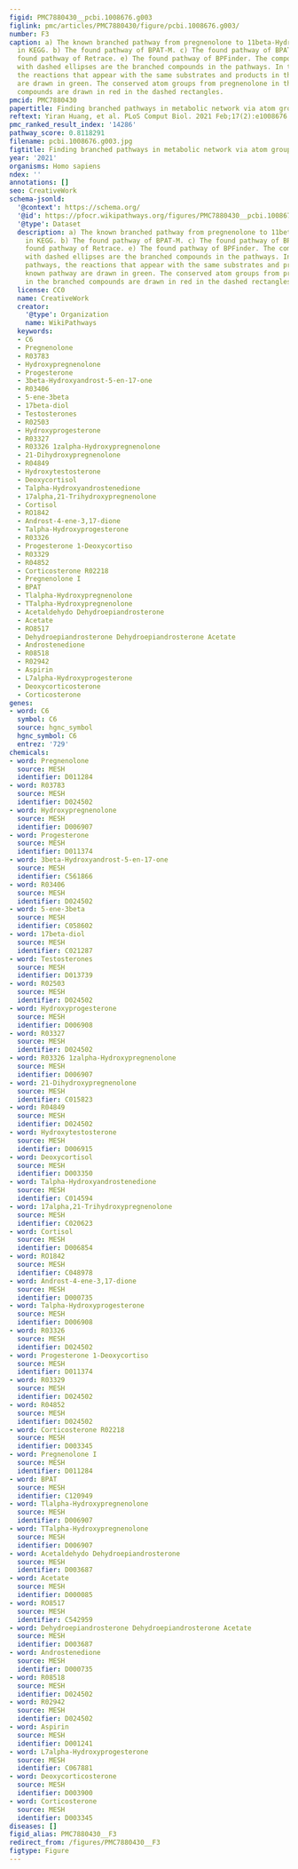 ```yaml
---
figid: PMC7880430__pcbi.1008676.g003
figlink: pmc/articles/PMC7880430/figure/pcbi.1008676.g003/
number: F3
caption: a) The known branched pathway from pregnenolone to 11beta-Hydroxyprogesterone
  in KEGG. b) The found pathway of BPAT-M. c) The found pathway of BPAT-S. d) The
  found pathway of Retrace. e) The found pathway of BPFinder. The compounds circled
  with dashed ellipses are the branched compounds in the pathways. In the found pathways,
  the reactions that appear with the same substrates and products in the known pathway
  are drawn in green. The conserved atom groups from pregnenolone in the branched
  compounds are drawn in red in the dashed rectangles.
pmcid: PMC7880430
papertitle: Finding branched pathways in metabolic network via atom group tracking.
reftext: Yiran Huang, et al. PLoS Comput Biol. 2021 Feb;17(2):e1008676.
pmc_ranked_result_index: '14286'
pathway_score: 0.8118291
filename: pcbi.1008676.g003.jpg
figtitle: Finding branched pathways in metabolic network via atom group tracking
year: '2021'
organisms: Homo sapiens
ndex: ''
annotations: []
seo: CreativeWork
schema-jsonld:
  '@context': https://schema.org/
  '@id': https://pfocr.wikipathways.org/figures/PMC7880430__pcbi.1008676.g003.html
  '@type': Dataset
  description: a) The known branched pathway from pregnenolone to 11beta-Hydroxyprogesterone
    in KEGG. b) The found pathway of BPAT-M. c) The found pathway of BPAT-S. d) The
    found pathway of Retrace. e) The found pathway of BPFinder. The compounds circled
    with dashed ellipses are the branched compounds in the pathways. In the found
    pathways, the reactions that appear with the same substrates and products in the
    known pathway are drawn in green. The conserved atom groups from pregnenolone
    in the branched compounds are drawn in red in the dashed rectangles.
  license: CC0
  name: CreativeWork
  creator:
    '@type': Organization
    name: WikiPathways
  keywords:
  - C6
  - Pregnenolone
  - R03783
  - Hydroxypregnenolone
  - Progesterone
  - 3beta-Hydroxyandrost-5-en-17-one
  - R03406
  - 5-ene-3beta
  - 17beta-diol
  - Testosterones
  - R02503
  - Hydroxyprogesterone
  - R03327
  - R03326 1zalpha-Hydroxypregnenolone
  - 21-Dihydroxypregnenolone
  - R04849
  - Hydroxytestosterone
  - Deoxycortisol
  - Talpha-Hydroxyandrostenedione
  - 17alpha,21-Trihydroxypregnenolone
  - Cortisol
  - RO1842
  - Androst-4-ene-3,17-dione
  - Talpha-Hydroxyprogesterone
  - R03326
  - Progesterone 1-Deoxycortiso
  - R03329
  - R04852
  - Corticosterone R02218
  - Pregnenolone I
  - BPAT
  - Tlalpha-Hydroxypregnenolone
  - TTalpha-Hydroxypregnenolone
  - Acetaldehydo Dehydroepiandrosterone
  - Acetate
  - RO8517
  - Dehydroepiandrosterone Dehydroepiandrosterone Acetate
  - Androstenedione
  - R08518
  - R02942
  - Aspirin
  - L7alpha-Hydroxyprogesterone
  - Deoxycorticosterone
  - Corticosterone
genes:
- word: C6
  symbol: C6
  source: hgnc_symbol
  hgnc_symbol: C6
  entrez: '729'
chemicals:
- word: Pregnenolone
  source: MESH
  identifier: D011284
- word: R03783
  source: MESH
  identifier: D024502
- word: Hydroxypregnenolone
  source: MESH
  identifier: D006907
- word: Progesterone
  source: MESH
  identifier: D011374
- word: 3beta-Hydroxyandrost-5-en-17-one
  source: MESH
  identifier: C561866
- word: R03406
  source: MESH
  identifier: D024502
- word: 5-ene-3beta
  source: MESH
  identifier: C058602
- word: 17beta-diol
  source: MESH
  identifier: C021287
- word: Testosterones
  source: MESH
  identifier: D013739
- word: R02503
  source: MESH
  identifier: D024502
- word: Hydroxyprogesterone
  source: MESH
  identifier: D006908
- word: R03327
  source: MESH
  identifier: D024502
- word: R03326 1zalpha-Hydroxypregnenolone
  source: MESH
  identifier: D006907
- word: 21-Dihydroxypregnenolone
  source: MESH
  identifier: C015823
- word: R04849
  source: MESH
  identifier: D024502
- word: Hydroxytestosterone
  source: MESH
  identifier: D006915
- word: Deoxycortisol
  source: MESH
  identifier: D003350
- word: Talpha-Hydroxyandrostenedione
  source: MESH
  identifier: C014594
- word: 17alpha,21-Trihydroxypregnenolone
  source: MESH
  identifier: C020623
- word: Cortisol
  source: MESH
  identifier: D006854
- word: RO1842
  source: MESH
  identifier: C048978
- word: Androst-4-ene-3,17-dione
  source: MESH
  identifier: D000735
- word: Talpha-Hydroxyprogesterone
  source: MESH
  identifier: D006908
- word: R03326
  source: MESH
  identifier: D024502
- word: Progesterone 1-Deoxycortiso
  source: MESH
  identifier: D011374
- word: R03329
  source: MESH
  identifier: D024502
- word: R04852
  source: MESH
  identifier: D024502
- word: Corticosterone R02218
  source: MESH
  identifier: D003345
- word: Pregnenolone I
  source: MESH
  identifier: D011284
- word: BPAT
  source: MESH
  identifier: C120949
- word: Tlalpha-Hydroxypregnenolone
  source: MESH
  identifier: D006907
- word: TTalpha-Hydroxypregnenolone
  source: MESH
  identifier: D006907
- word: Acetaldehydo Dehydroepiandrosterone
  source: MESH
  identifier: D003687
- word: Acetate
  source: MESH
  identifier: D000085
- word: RO8517
  source: MESH
  identifier: C542959
- word: Dehydroepiandrosterone Dehydroepiandrosterone Acetate
  source: MESH
  identifier: D003687
- word: Androstenedione
  source: MESH
  identifier: D000735
- word: R08518
  source: MESH
  identifier: D024502
- word: R02942
  source: MESH
  identifier: D024502
- word: Aspirin
  source: MESH
  identifier: D001241
- word: L7alpha-Hydroxyprogesterone
  source: MESH
  identifier: C067881
- word: Deoxycorticosterone
  source: MESH
  identifier: D003900
- word: Corticosterone
  source: MESH
  identifier: D003345
diseases: []
figid_alias: PMC7880430__F3
redirect_from: /figures/PMC7880430__F3
figtype: Figure
---
```

